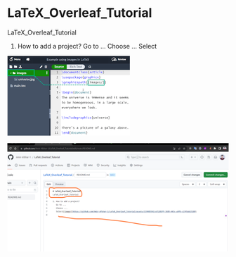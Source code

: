 # LaTeX_Overleaf_Tutorial
LaTeX_Overleaf_Tutorial

1. How to add a project?
   Go to ...
   Choose ...
   Select

![1](Archive/images_of_documents/1.png)

![2](Archive/images_of_documents/2.png)
